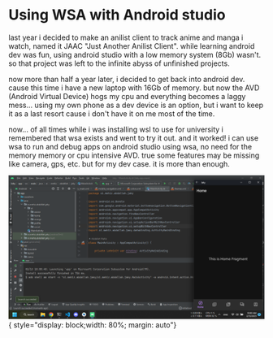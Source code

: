 # Using WSA with Android studio

last year i decided to make an anilist client to track anime and manga i watch, named it JAAC "Just Another Anilist Client". while learning android dev was fun, using android studio with a low memory system (8Gb) wasn't. so that project was left to the infinite abyss of unfinished projects.

now more than half a year later, i decided to get back into android dev. cause this time i have a new laptop with 16Gb of memory. but now the AVD (Android Virtual Device) hogs my cpu and everything becomes a laggy mess... using my own phone as a dev device is an option, but i want to keep it as a last resort cause i don't have it on me most of the time.

now... of all times while i was installing wsl to use for university i remembered that wsa exists and went to try it out. and it worked! i can use wsa to run and debug apps on android studio using wsa, no need for the memory memory or cpu intensive AVD. true some features may be missing like camera, gps, etc. but for my dev case. it is more than enough.

![android studio with wsa](/assets/feed/posts/android-studio-with-wsa/as+wsa.png){ style="display: block;width: 80%; margin: auto"}
